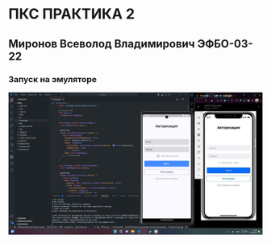 # ПКС ПРАКТИКА 2
## Миронов Всеволод Владимирович ЭФБО-03-22

### Запуск на эмуляторе
![Alt-текст](/images/pixel6_prac2.jpg "С эмулятора")